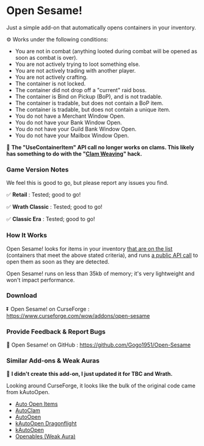 # Open Sesame!

Just a simple add-on that automatically opens containers in your inventory.

⚙️ Works under the following conditions:

- You are not in combat (anything looted during combat will be opened as soon as combat is over).
- You are not actively trying to loot something else.
- You are not actively trading with another player.
- You are not actively crafting.
- The container is not locked.
- The container did not drop off a "current" raid boss.
- The container is Bind on Pickup (BoP), and is not tradable.
- The container is tradable, but does not contain a BoP item.
- The container is tradable, but does not contain a unique item.
- You do not have a Merchant Window Open.
- You do not have your Bank Window Open.
- You do not have your Guild Bank Window Open.
- You do not have your Mailbox Window Open.

🚫 **The "UseContainerItem" API call no longer works on clams. This likely has something to do with the "[Clam Weaving](https://www.youtube.com/watch?v=h3YO7jeoOWs)" hack.**

### Game Version Notes

We feel this is good to go, but please report any issues you find.

✅ **Retail** : Tested; good to go!

✅ **Wrath Classic** : Tested; good to go!

✅ **Classic Era** : Tested; good to go!

### How It Works

Open Sesame! looks for items in your inventory [that are on the list](https://github.com/Gogo1951/Open-Sesame/blob/main/Automatic-Open.lua#L7) (containers that meet the above stated criteria), and runs [a public API call](https://wowpedia.fandom.com/wiki/API_C_Container.UseContainerItem) to open them as soon as they are detected. 

Open Sesame! runs on less than 35kb of memory; it's very lightweight and won't impact performance. 

### Download

⏬ Open Sesame! on CurseForge : https://www.curseforge.com/wow/addons/open-sesame

### Provide Feedback & Report Bugs

🔁 Open Sesame! on GitHub : https://github.com/Gogo1951/Open-Sesame

### Similar Add-ons & Weak Auras

👏 **I didn't create this add-on, I just updated it for TBC and Wrath.**

Looking around CurseForge, it looks like the bulk of the original code came from kAutoOpen.

- [Auto Open Items](https://www.curseforge.com/wow/addons/auto-open-items)
- [AutoClam](https://www.curseforge.com/wow/addons/autoclam)
- [AutoOpen](https://www.curseforge.com/wow/addons/autoopen)
- [kAutoOpen Dragonflight](https://www.curseforge.com/wow/addons/kautoopen-dragonflight)
- [kAutoOpen](https://www.curseforge.com/wow/addons/kautoopen)
- [Openables (Weak Aura)](https://wago.io/gtRVJZetK)

